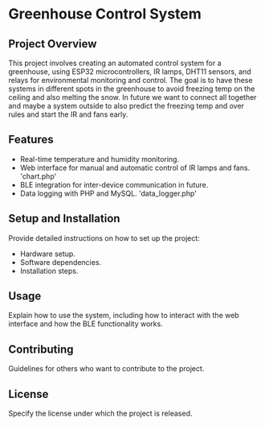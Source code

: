 # Greenhouse Control System

## Project Overview
This project involves creating an automated control system for a greenhouse, using ESP32 microcontrollers, IR lamps, DHT11 sensors, and relays for environmental monitoring and control. The goal is to have these systems in different spots in the greenhouse to avoid freezing temp on the ceiling and also melting the snow. In future we want to connect all together and maybe a system outside to also predict the freezing temp and over rules and start the IR and fans early.

## Features
- Real-time temperature and humidity monitoring.
- Web interface for manual and automatic control of IR lamps and fans. 'chart.php'
- BLE integration for inter-device communication in future.
- Data logging with PHP and MySQL. 'data_logger.php'

## Setup and Installation
Provide detailed instructions on how to set up the project:
- Hardware setup.
- Software dependencies.
- Installation steps.

## Usage
Explain how to use the system, including how to interact with the web interface and how the BLE functionality works.

## Contributing
Guidelines for others who want to contribute to the project.

## License
Specify the license under which the project is released.

